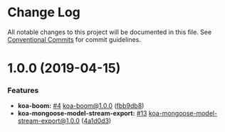 # Change Log

All notable changes to this project will be documented in this file.
See [Conventional Commits](https://conventionalcommits.org) for commit guidelines.

# 1.0.0 (2019-04-15)


### Features

* **koa-boom:** [#4](https://github.com/sigfox/javascript/issues/4) koa-boom@1.0.0 ([fbb9db8](https://github.com/sigfox/javascript/commit/fbb9db8))
* **koa-mongoose-model-stream-export:** [#13](https://github.com/sigfox/javascript/issues/13) koa-mongoose-model-stream-export@1.0.0 ([4a1d0d3](https://github.com/sigfox/javascript/commit/4a1d0d3))
